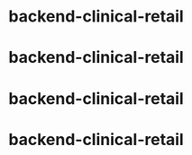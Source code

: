 # backend-clinical-retail
# backend-clinical-retail
# backend-clinical-retail
# backend-clinical-retail
